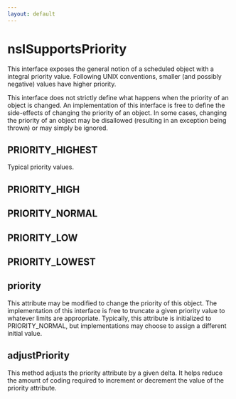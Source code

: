 ```yaml
---
layout: default
---
```


# nsISupportsPriority #

This interface exposes the general notion of a scheduled object with a
integral priority value.  Following UNIX conventions, smaller (and possibly
negative) values have higher priority.

This interface does not strictly define what happens when the priority of an
object is changed.  An implementation of this interface is free to define
the side-effects of changing the priority of an object.  In some cases,
changing the priority of an object may be disallowed (resulting in an
exception being thrown) or may simply be ignored.


## PRIORITY_HIGHEST ##

Typical priority values.


## PRIORITY_HIGH ##

## PRIORITY_NORMAL ##

## PRIORITY_LOW ##

## PRIORITY_LOWEST ##

## priority ##

This attribute may be modified to change the priority of this object.  The
implementation of this interface is free to truncate a given priority
value to whatever limits are appropriate.  Typically, this attribute is
initialized to PRIORITY_NORMAL, but implementations may choose to assign a
different initial value.


## adjustPriority ##

This method adjusts the priority attribute by a given delta.  It helps
reduce the amount of coding required to increment or decrement the value
of the priority attribute.

